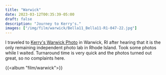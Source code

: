 ```yaml
---
title: "Warwick"
date: 2023-03-12T00:35:39-05:00
draft: false
description: "Journey to Kerry's."
images: ["/img/film/warwick/Bella11_Bella11-R1-047-22.jpg"]
---
```


I traveled to [Kerry's Warwick Photo](http://www.kerryswarwickphoto.com/) in Warwick, RI after hearing that it is the only remaining independent photo lab in Rhode Island. Took some photos while I waited. Turnaround time is very quick and the photos turned out great, so no complaints here.

{{<album "film/warwick">}}